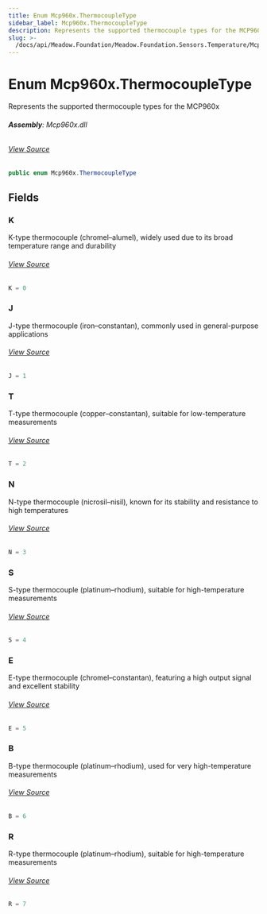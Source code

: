 ```yaml
---
title: Enum Mcp960x.ThermocoupleType
sidebar_label: Mcp960x.ThermocoupleType
description: Represents the supported thermocouple types for the MCP960x
slug: >-
  /docs/api/Meadow.Foundation/Meadow.Foundation.Sensors.Temperature/Mcp960x.ThermocoupleType
---
```

# Enum Mcp960x.ThermocoupleType
Represents the supported thermocouple types for the MCP960x

###### **Assembly**: Mcp960x.dll
###### [View Source](https://github.com/WildernessLabs/Meadow.Foundation.git/blob/develop/Source/Meadow.Foundation.Peripherals/Sensors.Temperature.Mcp960x/Driver/Mcp960x.Enums.cs#L51)
```csharp title="Declaration"
public enum Mcp960x.ThermocoupleType
```
## Fields
### K
K-type thermocouple (chromel–alumel), widely used due to its broad temperature range and durability
###### [View Source](https://github.com/WildernessLabs/Meadow.Foundation.git/blob/develop/Source/Meadow.Foundation.Peripherals/Sensors.Temperature.Mcp960x/Driver/Mcp960x.Enums.cs#L56)
```csharp title="Declaration"
K = 0
```
### J
J-type thermocouple (iron–constantan), commonly used in general-purpose applications
###### [View Source](https://github.com/WildernessLabs/Meadow.Foundation.git/blob/develop/Source/Meadow.Foundation.Peripherals/Sensors.Temperature.Mcp960x/Driver/Mcp960x.Enums.cs#L60)
```csharp title="Declaration"
J = 1
```
### T
T-type thermocouple (copper–constantan), suitable for low-temperature measurements
###### [View Source](https://github.com/WildernessLabs/Meadow.Foundation.git/blob/develop/Source/Meadow.Foundation.Peripherals/Sensors.Temperature.Mcp960x/Driver/Mcp960x.Enums.cs#L64)
```csharp title="Declaration"
T = 2
```
### N
N-type thermocouple (nicrosil–nisil), known for its stability and resistance to high temperatures
###### [View Source](https://github.com/WildernessLabs/Meadow.Foundation.git/blob/develop/Source/Meadow.Foundation.Peripherals/Sensors.Temperature.Mcp960x/Driver/Mcp960x.Enums.cs#L68)
```csharp title="Declaration"
N = 3
```
### S
S-type thermocouple (platinum–rhodium), suitable for high-temperature measurements
###### [View Source](https://github.com/WildernessLabs/Meadow.Foundation.git/blob/develop/Source/Meadow.Foundation.Peripherals/Sensors.Temperature.Mcp960x/Driver/Mcp960x.Enums.cs#L72)
```csharp title="Declaration"
S = 4
```
### E
E-type thermocouple (chromel–constantan), featuring a high output signal and excellent stability
###### [View Source](https://github.com/WildernessLabs/Meadow.Foundation.git/blob/develop/Source/Meadow.Foundation.Peripherals/Sensors.Temperature.Mcp960x/Driver/Mcp960x.Enums.cs#L76)
```csharp title="Declaration"
E = 5
```
### B
B-type thermocouple (platinum–rhodium), used for very high-temperature measurements
###### [View Source](https://github.com/WildernessLabs/Meadow.Foundation.git/blob/develop/Source/Meadow.Foundation.Peripherals/Sensors.Temperature.Mcp960x/Driver/Mcp960x.Enums.cs#L80)
```csharp title="Declaration"
B = 6
```
### R
R-type thermocouple (platinum–rhodium), suitable for high-temperature measurements
###### [View Source](https://github.com/WildernessLabs/Meadow.Foundation.git/blob/develop/Source/Meadow.Foundation.Peripherals/Sensors.Temperature.Mcp960x/Driver/Mcp960x.Enums.cs#L84)
```csharp title="Declaration"
R = 7
```
